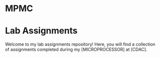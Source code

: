 # MPMC
# Lab Assignments

Welcome to my lab assignments repository! Here, you will find a collection of assignments completed during my [MICROPROCESSOR] at [CDAC].


